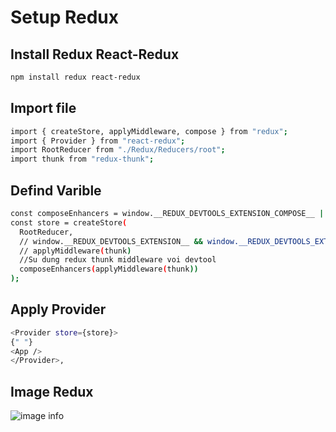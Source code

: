 # Setup Redux


## Install Redux React-Redux

```bash
npm install redux react-redux
```

## Import file
```bash
import { createStore, applyMiddleware, compose } from "redux";
import { Provider } from "react-redux";
import RootReducer from "./Redux/Reducers/root";
import thunk from "redux-thunk";

```

## Defind Varible 

```bash
const composeEnhancers = window.__REDUX_DEVTOOLS_EXTENSION_COMPOSE__ || compose;
const store = createStore(
  RootReducer,
  // window.__REDUX_DEVTOOLS_EXTENSION__ && window.__REDUX_DEVTOOLS_EXTENSION__()
  // applyMiddleware(thunk)
  //Su dung redux thunk middleware voi devtool
  composeEnhancers(applyMiddleware(thunk))
);
```

##  Apply Provider 

```bash
<Provider store={store}>
{" "}
<App />
</Provider>,
```
<div style="page-break-after: always;"></div>

## Image Redux


![image info](https://miro.medium.com/max/2880/1*T0kjwacFHNZ_p8AC2lv-iA.jpeg)